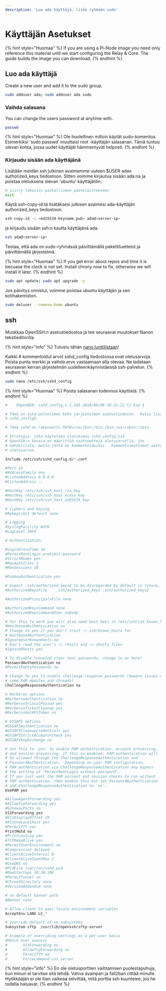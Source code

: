 ```yaml
---
description: 'Luo ada käyttäjä, lisää ryhmään sudo'
---
```


# Käyttäjän Asetukset

{% hint style="Huomaa" %}
If you are using a Pi-Node image you need only reference this material until we start configuring the Relay & Core. The guide builds the image you can download.
{% endhint %}

## Luo ada käyttäjä

Create a new user and add it to the sudo group.

```bash
sudo adduser ada; sudo adduser ada sudo
```

### Vaihda salasana

You can change the users password at anytime with.

```bash
passwd
```

{% hint style="Huomaa" %}
Ole huolellinen milloin käytät sudo-komentoa. Esimerkiksi 'sudo passwd' muuttaisi root -käyttäjän salasanan. Tämä tuntuu olevan kohta, jossa uudet käyttäjät hämmentyvät helposti.
{% endhint %}

### Kirjaudu sisään ada käyttäjänä

Lisätään meidän ssh julkinen avaimemme uuteen $USER adan authorized\_keys tiedostoon. Sitten voimme kirjautua sisään ada:na ja poistaa oletuksena olevan 'ubuntu' käyttäjätilin.

```bash
# siirry takaisin paikalliseen päätelaitteeseen
exit
```

Käytä ssh-copy-id:tä lisätäksesi julkisen avaimesi ada-käyttäjän authorized\_keys tiedostoon.

```bash
ssh-copy-id -i <ed25519-keyname.pub> ada@<server-ip>
```

ja kirjaudu sisään ssh:n kautta käyttäjänä ada.

```bash
ssh ada@<server-ip>
```

Testaa, että ada on sudo-ryhmässä päivittämällä pakettiluettelot ja päivittämällä järjestelmä.

{% hint style="Huomaa" %}
If you get error about repos and time it is becuase the clock is not set. Install chrony now to fix, otherwise we will install it later.
{% endhint %}

```bash
sudo apt update; sudo apt upgrade -y
```

Jos päivitys onnistui, voimme poistaa ubuntu käyttäjän ja sen kotihakemiston.

```bash
sudo deluser --remove-home ubuntu
```

## ssh

Muokkaa OpenSSH:n asetustiedostoa ja tee seuraavat muutokset Nanon tekstieditorilla.

{% hint style="info" %}
Tutustu tähän [nano lunttilistaan](https://www.nano-editor.org/dist/latest/cheatsheet.html)!

Kaikki \# kommentoidut arvot sshd\_config tiedostossa ovat oletusarvoja. Poista punta merkki ja vaihda arvo vastaamaan alla olevaa. Ne ladataan seuraavan kerran järjestelmän uudelleenkäynnistäessä ssh-palvelun.
{% endhint %}

```bash
sudo nano /etc/ssh/sshd_config
```

{% hint style="Huomaa" %}
Poista salasanan todennus käytöstä.
{% endhint %}

```bash
#    $OpenBSD: sshd_config,v 1.103 2018/04/09 20:41:22 tj Exp $

# Tämä on sshd-palvelimen koko järjestelmän asetustiedosto.  Katso lisätietoja kohdasta
# sshd_config5.

# Tämä sshd on rakennettu PATH=/usr/bin:/bin:/bin:/usr/sbin:/sbin

# Strategia, jota käytetään oletuksena sshd_config:ssä
# OpenSSH:n kanssa on määrittää vaihtoehtoja oletusarvolla, jos
# mahdollista, mutta jättä ne kommentoiduiksi.  Kommentoimattomat asetukset ohittavat
# oletusarvon.

Include /etc/ssh/sshd_config.d/*.conf

#Port 22
#AddressFamily any
#ListenAddress 0.0.0.0
#ListenAddress ::

#HostKey /etc/ssh/ssh_host_rsa_key
#HostKey /etc/ssh/ssh_host_ecdsa_key
#HostKey /etc/ssh/ssh_host_ed25519_key

# Ciphers and keying
#RekeyLimit default none

# Logging
#SyslogFacility AUTH
#LogLevel INFO

# Authentication:

#LoginGraceTime 2m
#PermitRootLogin prohibit-password
#StrictModes yes
#MaxAuthTries 2
#MaxSessions 10

#PubkeyAuthentication yes

# Expect .ssh/authorized_keys2 to be disregarded by default in future.
#AuthorizedKeysFile    .ssh/authorized_keys .ssh/authorized_keys2

#AuthorizedPrincipalsFile none

#AuthorizedKeysCommand none
#AuthorizedKeysCommandUser nobody

# For this to work you will also need host keys in /etc/ssh/ssh_known_hosts
#HostbasedAuthentication no
# Change to yes if you don't trust ~/.ssh/known_hosts for
# HostbasedAuthentication
#IgnoreUserKnownHosts no
# Don't read the user's ~/.rhosts and ~/.shosts files
#IgnoreRhosts yes

# To disable tunneled clear text passwords, change to no here!
PasswordAuthentication no
#PermitEmptyPasswords no

# Change to yes to enable challenge-response passwords (beware issues with
# some PAM modules and threads)
ChallengeResponseAuthentication no

# Kerberos options
#KerberosAuthentication no
#KerberosOrLocalPasswd yes
#KerberosTicketCleanup yes
#KerberosGetAFSToken no

# GSSAPI options
#GSSAPIAuthentication no
#GSSAPICleanupCredentials yes
#GSSAPIStrictAcceptorCheck yes
#GSSAPIKeyExchange no

# Set this to 'yes' to enable PAM authentication, account processing,
# and session processing. If this is enabled, PAM authentication will
# be allowed through the ChallengeResponseAuthentication and
# PasswordAuthentication.  Depending on your PAM configuration,
# PAM authentication via ChallengeResponseAuthentication may bypass
# the setting of "PermitRootLogin without-password".
# If you just want the PAM account and session checks to run without
# PAM authentication, then enable this but set PasswordAuthentication
# and ChallengeResponseAuthentication to 'no'.
UsePAM yes

#AllowAgentForwarding yes
#AllowTcpForwarding yes
#GatewayPorts no
X11Forwarding yes
#X11DisplayOffset 10
#X11UseLocalhost yes
#PermitTTY yes
PrintMotd no
#PrintLastLog yes
#TCPKeepAlive yes
#PermitUserEnvironment no
#Compression delayed
#ClientAliveInterval 0
#ClientAliveCountMax 3
#UseDNS no
#PidFile /var/run/sshd.pid
#MaxStartups 10:30:100
#PermitTunnel no
#ChrootDirectory none
#VersionAddendum none

# no default banner path
#Banner none

# Allow client to pass locale environment variables
AcceptEnv LANG LC_*

# override default of no subsystems
Subsystem sftp  /usr/lib/openssh/sftp-server

# Example of overriding settings on a per-user basis
#Match User anoncvs
#       X11Forwarding no
#       AllowTcpForwarding no
#       PermitTTY no
#       ForceCommand cvs server
```

{% hint style="info" %}
En ole oletusporttien vaihtamisen puolestapuhuja, kun minun ei tarvitse sitä tehdä. Vahva avainpari ja fail2ban riittää minulle. Hyökkääjän ei ole liian vaikeaa selvittää, mitä porttia ssh kuuntelee, jos he todella haluavat.
{% endhint %}

